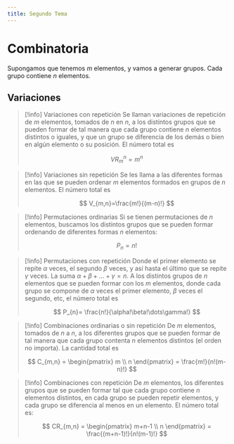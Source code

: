 ```yaml
---
title: Segundo Tema
---
```

# Combinatoria
Supongamos que tenemos $m$ elementos, y vamos a generar grupos. Cada grupo contiene $n$ elementos.
## Variaciones
> [!info] Variaciones con repetición
> Se llaman variaciones de repetición de $m$ elementos, tomados de $n$ en $n$, a los distintos grupos que se pueden formar de tal manera que cada grupo contiene $n$ elementos distintos o iguales, y que un grupo se diferencia de los demás o bien en algún elemento o su posición.
> El número total es
> 
> $$
> VR_{m}^n=m^{n}
> $$

> [!info] Variaciones sin repetición
> Se les llama a las diferentes formas en las que se pueden ordenar $m$ elementos formados en grupos de $n$ elementos. El número total es
> 
> $$
> V_{m,n}=\frac{m!}{(m-n)!}
> $$ 

> [!info] Permutaciones ordinarias
> Si se tienen permutaciones de $n$ elementos, buscamos los distintos grupos que se pueden formar ordenando de diferentes formas $n$ elementos:
> 
> $$
> P_{n}=n!
> $$

> [!info] Permutaciones con repetición
> Donde el primer elemento se repite $\alpha$ veces, el segundo $\beta$ veces, y así hasta el último que se repite $\gamma$ veces. La suma $\alpha+\beta+\dots+\gamma=n$. A los distintos grupos de $n$ elementos que se pueden formar con los $m$ elementos, donde cada grupo se compone de $\alpha$ veces el primer elemento, $\beta$ veces el segundo, etc, el número total es
> 
> $$
> P_{n}= \frac{n!}{\alpha!\beta!\dots\gamma!}
> $$

> [!info] Combinaciones ordinarias o sin repetición
> De $m$ elementos, tomados de $n$ a $n$, a los diferentes grupos que se pueden formar de tal manera que cada grupo contenta $n$ elementos distintos (el orden no importa). La cantidad total es
> 
> $$
> C_{m,n} = \begin{pmatrix}
> m \\ n
\end{pmatrix} = \frac{m!}{n!(m-n)!}
> $$
> 

> [!info] Combinaciones con repetición
> De $m$ elementos, los diferentes grupos que se pueden formar tal que cada grupo contiene $n$ elementos distintos, en cada grupo se pueden repetir elementos, y cada grupo se diferencia al menos en un elemento. El número total es:
> 
> $$
> CR_{m,n} = \begin{pmatrix}
> m+n-1 \\ n
\end{pmatrix} = \frac{(m+n-1)!}{n!(m-1)!}
>$$
>
